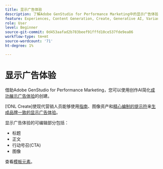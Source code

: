 ```yaml
---
title: 显示广告体验
description: 了解Adobe GenStudio for Performance Marketing中的显示广告体验。
feature: Experiences, Content Generation, Create, Generative AI, Variant Generation
role: User
level: Beginner
source-git-commit: 0d453aafad2b783beef91fffd10ce537fde9ea86
workflow-type: tm+mt
source-wordcount: '71'
ht-degree: 1%

---
```



# 显示广告体验

借助Adobe GenStudio for Performance Marketing，您可以使用创作AI简化[成功展示广告体验](/help/user-guide/create/create-display-ad.md)的创建。

[!DNL Create]使现代营销人员能够使用[指南](/help/user-guide/guidelines/overview.md)、图像资产和[精心编制的提示符](/help/user-guide/effective-prompts.md)来[生成品牌一致的显示广告体验](/help/user-guide/create/create-display-ad.md)。

显示广告体验的可编辑部分包括：

* 标题
* 正文
* 行动号召(CTA)
* 图像

查看[模板元素](/help/user-guide/content/use-templates.md#template-elements)。
